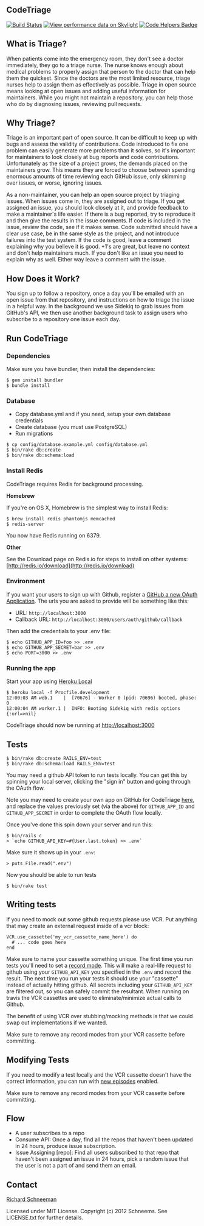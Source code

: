 ## CodeTriage

[![Build Status](https://secure.travis-ci.org/codetriage/codetriage.svg?branch=master)](http://travis-ci.org/codetriage/codetriage)
[![View performance data on Skylight](https://badges.skylight.io/status/IfSk4kDAh56r.svg)](https://oss.skylight.io/app/applications/IfSk4kDAh56r)
[![Code Helpers Badge](https://www.codetriage.com/codetriage/codetriage/badges/users.svg)](https://codetriage.com/codetriage/codetriage)

## What is Triage?

When patients come into the emergency room, they don't see a doctor immediately, they go to a triage nurse. The nurse knows enough about medical problems to properly assign that person to the doctor that can help them the quickest. Since the doctors are the most limited resource, triage nurses help to assign them as effectively as possible. Triage in open source means looking at open issues and adding useful information for maintainers. While you might not maintain a repository, you can help those who do by diagnosing issues, reviewing pull requests.


## Why Triage?

Triage is an important part of open source. It can be difficult to keep up with bugs and assess the validity of contributions. Code introduced to fix one problem can easily generate more problems than it solves, so it's important for maintainers to look closely at bug reports and code contributions. Unfortunately as the size of a project grows, the demands placed on the maintainers grow. This means they are forced to choose between spending enormous amounts of time reviewing each GitHub issue, only skimming over issues, or worse, ignoring issues.

As a non-maintainer, you can help an open source project by triaging issues. When issues come in, they are assigned out to triage. If you get assigned an issue, you should look closely at it, and provide feedback to make a maintainer's life easier. If there is a bug reported, try to reproduce it and then give the results in the issue comments. If code is included in the issue, review the code, see if it makes sense. Code submitted should have a clear use case, be in the same style as the project, and not introduce failures into the test system. If the code is good, leave a comment explaining why you believe it is good. +1's are great, but leave no context and don't help maintainers much. If you don't like an issue you need to explain why as well. Either way leave a comment with the issue.

## How Does it Work?

You sign up to follow a repository, once a day you'll be emailed with an open issue from that repository, and instructions on how to triage the issue in a helpful way. In the background we use Sidekiq to grab issues from GitHub's API, we then use another background task to assign users who subscribe to a repository one issue each day.


## Run CodeTriage

### Dependencies

Make sure you have bundler, then install the dependencies:

```shell
$ gem install bundler
$ bundle install
```

### Database
* Copy database.yml and if you need, setup your own database credentials
* Create database (you must use PostgreSQL)
* Run migrations

```shell
$ cp config/database.example.yml config/database.yml
$ bin/rake db:create
$ bin/rake db:schema:load
```

### Install Redis

CodeTriage requires Redis for background processing.

**Homebrew**

If you're on OS X, Homebrew is the simplest way to install Redis:

```shell
$ brew install redis phantomjs memcached
$ redis-server
```

You now have Redis running on 6379.

**Other**

See the Download page on Redis.io for steps to install on other systems: [http://redis.io/download](http://redis.io/download)

### Environment

If you want your users to sign up with Github, register a [GitHub a new OAuth Application](https://github.com/settings/applications/new). The urls you are asked to provide will be something like this:

- URL: `http://localhost:3000`
- Callback URL: `http://localhost:3000/users/auth/github/callback`

Then add the credentials to your .env file:

```shell
$ echo GITHUB_APP_ID=foo >> .env
$ echo GITHUB_APP_SECRET=bar >> .env
$ echo PORT=3000 >> .env
```

### Running the app

Start your app using [Heroku Local](https://devcenter.heroku.com/articles/heroku-local)

```shell
$ heroku local -f Procfile.development
12:00:03 AM web.1    |  [70676] - Worker 0 (pid: 70696) booted, phase: 0
12:00:04 AM worker.1 |  INFO: Booting Sidekiq with redis options {:url=>nil}
```

CodeTriage should now be running at [http://localhost:3000](http://localhost:3000)


## Tests

```shell
$ bin/rake db:create RAILS_ENV=test
$ bin/rake db:schema:load RAILS_ENV=test
```

You may need a github API token to run tests locally. You can get this by spinning your local server, clicking the "sign in" button and going through the OAuth flow.

Note you may need to create your own app on GitHub for CodeTriage
[here](https://github.com/settings/developers), and replace the values
previously set (via the above) for `GITHUB_APP_ID` and `GITHUB_APP_SECRET` in
order to complete the OAuth flow locally.

Once you've done this spin down your server and run this:

```
$ bin/rails c
> `echo GITHUB_API_KEY=#{User.last.token} >> .env`
```

Make sure it shows up in your `.env`:

```
> puts File.read(".env")
```

Now you should be able to run tests

```
$ bin/rake test
```

## Writing tests

If you need to mock out some github requests please use VCR. Put anything that may create an external request inside of a vcr block:

```
VCR.use_cassette('my_vcr_cassette_name_here') do
  # ... code goes here
end
```

Make sure to name your cassette something unique. The first time you run tests you'll need to set a [record mode](https://relishapp.com/vcr/vcr/v/2-8-0/docs/record-modes). This will make a real-life request to github using your `GITHUB_API_KEY` you specified in the `.env` and record the result. The next time you run your tests it should use your "cassette" instead of actually hitting github. All secrets including your `GITHUB_API_KEY` are filtered out, so you can safely commit the resultant. When running on travis the VCR cassettes are used to eliminate/minimize actual calls to Github.

The benefit of using VCR over stubbing/mocking methods is that we could swap out implementations if we wanted.

Make sure to remove any record modes from your VCR cassette before committing.


## Modifying Tests

If you need to modify a test locally and the VCR cassette doesn't have the correct information, you can run with [new episodes](https://relishapp.com/vcr/vcr/v/2-8-0/docs/record-modes/new-episodes) enabled.

Make sure to remove any record modes from your VCR cassette before committing.

## Flow

- A user subscribes to a repo
- Consume API: Once a day, find all the repos that haven't been updated in 24 hours, produce issue subscription.
- Issue Assigning [repo]: Find all users subscribed to that repo that haven't been assigned an issue in 24 hours, pick a random issue that the user is not a part of and send them an email.


## Contact

[Richard Schneeman](http://twitter.com/schneems)

Licensed under MIT License.
Copyright (c) 2012 Schneems.
See LICENSE.txt for further details.
